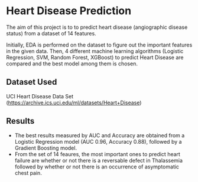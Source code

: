 # Heart Disease Prediction

The aim of this project is to to predict heart disease (angiographic disease status) from a dataset of 14 features. 

Initially, EDA is performed on the dataset to figure out the important features in the given data. Then, 4 different machine learning algorithms (Logistic Regression, SVM, Random Forest, XGBoost) to predict Heart Disease are compared and the best model among them is chosen.

## Dataset Used 
UCI Heart Disease Data Set (https://archive.ics.uci.edu/ml/datasets/Heart+Disease)

## Results
* The best results measured by AUC and Accuracy are obtained from a Logistic Regression model (AUC 0.96, Accuracy 0.88), followed by  a Gradient Boosting model. 
* From the set of 14 feaures, the most important ones to predict heart failure are whether or not there is a reversable defect in Thalassemia followed by whether or not there is an occurrence of asymptomatic chest pain.